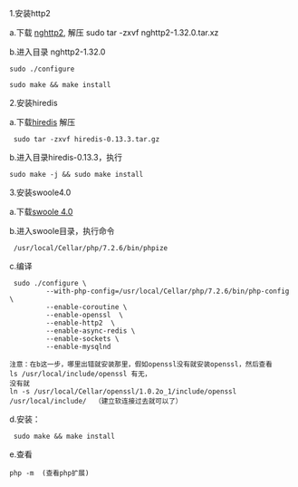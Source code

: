 1.安装http2

 a.下载  [nghttp2](https://github.com/redis/hiredis/archive/v0.13.3.tar.gz), 解压 sudo tar -zxvf  nghttp2-1.32.0.tar.xz

 b.进入目录  nghttp2-1.32.0

    sudo ./configure

    sudo make && make install
    
 2.安装hiredis
 
 a.下载[hiredis](https://github.com/redis/hiredis/archive/v0.13.3.tar.gz) 解压 
     
     sudo tar -zxvf hiredis-0.13.3.tar.gz
 
 b.进入目录hiredis-0.13.3，执行 
 
    sudo make -j && sudo make install
 
 3.安装swoole4.0
 
 a.下载[swoole 4.0](https://github.com/swoole/swoole-src/releases/tag/v4.0.0)   
 
 b.进入swoole目录，执行命令 
 
     /usr/local/Cellar/php/7.2.6/bin/phpize
 
 c.编译 
    
     sudo ./configure \
             --with-php-config=/usr/local/Cellar/php/7.2.6/bin/php-config \
             --enable-coroutine \
             --enable-openssl  \
             --enable-http2  \
             --enable-async-redis \
             --enable-sockets \
             --enable-mysqlnd
             
    注意：在b这一步，哪里出错就安装那里，假如openssl没有就安装openssl，然后查看
    ls /usr/local/include/openssl 有无，
    没有就
    ln -s /usr/local/Cellar/openssl/1.0.2o_1/include/openssl /usr/local/include/  （建立软连接过去就可以了）
    
 d.安装：
 
     sudo make && make install
     
 e.查看
 
    php -m  (查看php扩展)